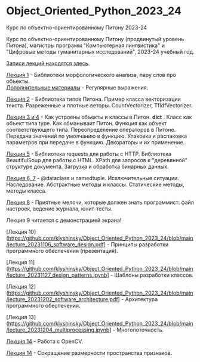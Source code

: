 # Object_Oriented_Python_2023_24
Курс по объектно-ориентированному Питону 2023-24

Курс по объектно-ориентированному Питону (продвинутый уровень Питона), магистры программ "Компьютерная лингвистика" и "Цифровые методы гуманитарных исследований", 2023-24 учебный год.

[Записи лекций находятся здесь](https://disk.yandex.ru/d/kQ8-_CGnDTgktQ).

[Лекция 1](https://github.com/klyshinsky/Object_Oriented_Python_2023_24/blob/main/lecture_20230905.ipynb) - Библиотеки морфологического анализа, пару слов про объекты.  
[Дополнительные материалы](https://github.com/klyshinsky/Object_Oriented_Python_2023_24/blob/main/prereq_20230905_regexp.ipynb) - Регулярные выражения.

[Лекция 2](https://github.com/klyshinsky/Object_Oriented_Python_2023_24/blob/main/lecture_20230912.ipynb) - Библиотека типов Питона. Пример класса векторизации текста. Разреженные и плотные веторы. CountVectorizer, TfIdfVectorizer.

[Лекция 3 и 4](https://github.com/klyshinsky/Object_Oriented_Python_2023_24/blob/main/lecture_20230919_operators_decorators.ipynb) - Как устроены объекты и классы в Питон. __dict__ . Класс как объект типа type. Как обманываит Питон. Функция как объект соответствующего типа. Переопределение операторов в Питоне. Передача значений по умолчанию в функцию. Упаковка и распаковка параметров при передаче в функцию. Декораторы и их применение. 

[Лекция 5](https://github.com/klyshinsky/Object_Oriented_Python_2023_24/blob/main/Lecture_20231003_requests.ipynb) - Библиотека requests для работы с HTTP. Библиотека BeautifulSoup для работы с HTML. XPath для запросов к "деревянной" структуре документа. Загрузка и обработка бинарных данных.

[Лекция 6, 7](https://github.com/klyshinsky/Object_Oriented_Python_2023_24/blob/main/lecture_20231010_Inheritance.ipynb) - @dataclass и namedtuple. Исключительные ситуации. Наследование. Абстрактные методы и классы. Статические методы, методы класса.

[Лекция 8](https://github.com/klyshinsky/Object_Oriented_Python_2023_24/blob/main/lecture_20231024_unittest.ipynb) - Приятные мелочи, которые должен знать программист: файл настроек, ведение журнала, юнит-тесты.

Лекция 9 читается с демонстрацией экрана!

[Лекция 10](https://github.com/klyshinsky/Object_Oriented_Python_2023_24/blob/main/lecture_20231106_software_design.pdf] - Принципы разработки программного обеспечения (презентация).

[Лекция 11](https://github.com/klyshinsky/Object_Oriented_Python_2023_24/blob/main/lecture_20231127_design_patterns.ipynb] - Шаблоны разработки классов.

[Лекция 12](https://github.com/klyshinsky/Object_Oriented_Python_2023_24/blob/main/lecture_20231202_software_architecture.pdf] - Архитектура программного обеспечения.

[Лекция 13](https://github.com/klyshinsky/Object_Oriented_Python_2023_24/blob/main/lecture_20231204_multiprocessing.ipynb] - Многопоточность.

[Лекция 14](https://github.com/klyshinsky/Object_Oriented_Python_2023_24/blob/main/lecture_20231211_OpenCV.ipynb) - Работа с OpenCV.

[Лекция 14](https://github.com/klyshinsky/Object_Oriented_Python_2023_24/blob/main/lecture_20231211_Reduce_Space.ipynb) - Сокращение размерности пространства признаков.
